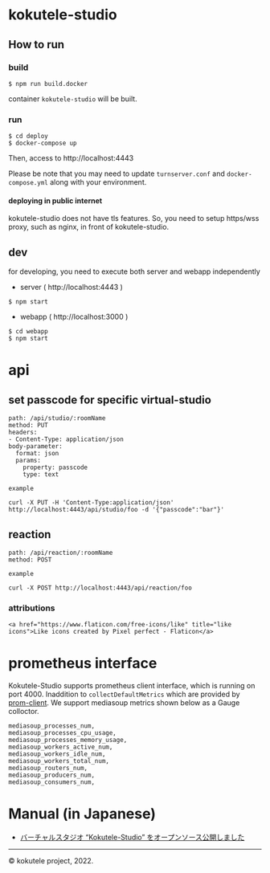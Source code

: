 # kokutele-studio

## How to run

### build

```
$ npm run build.docker
```

container `kokutele-studio` will be built.

### run

```
$ cd deploy
$ docker-compose up
```

Then, access to http://localhost:4443

Please be note that you may need to update `turnserver.conf` and `docker-compose.yml` along with your environment.

#### deploying in public internet

kokutele-studio does not have tls features. So, you need to setup https/wss proxy, such as nginx, in front of kokutele-studio.

## dev

for developing, you need to execute both server and webapp independently

* server ( http://localhost:4443 )

```
$ npm start
```

* webapp ( http://localhost:3000 )

```
$ cd webapp
$ npm start
```

# api

## set passcode for specific virtual-studio

```
path: /api/studio/:roomName
method: PUT
headers:
- Content-Type: application/json
body-parameter:
  format: json
  params:
    property: passcode
    type: text

example

curl -X PUT -H 'Content-Type:application/json' http://localhost:4443/api/studio/foo -d '{"passcode":"bar"}'
```

## reaction

```
path: /api/reaction/:roomName
method: POST

example

curl -X POST http://localhost:4443/api/reaction/foo
```

### attributions

```
<a href="https://www.flaticon.com/free-icons/like" title="like icons">Like icons created by Pixel perfect - Flaticon</a>
```

# prometheus interface

Kokutele-Studio supports prometheus client interface, which is running on port 4000.
Inaddition to `collectDefaultMetrics` which are provided by [prom-client](https://github.com/siimon/prom-client).
We support mediasoup metrics shown below as a Gauge colloctor.

```
mediasoup_processes_num,
mediasoup_processes_cpu_usage,
mediasoup_processes_memory_usage,
mediasoup_workers_active_num,
mediasoup_workers_idle_num,
mediasoup_workers_total_num,
mediasoup_routers_num,
mediasoup_producers_num,
mediasoup_consumers_num,
```

# Manual (in Japanese)

* [バーチャルスタジオ “Kokutele-Studio” をオープンソース公開しました](https://medium.com/kokutele/%E3%83%90%E3%83%BC%E3%83%81%E3%83%A3%E3%83%AB%E3%82%B9%E3%82%BF%E3%82%B8%E3%82%AA-kokutele-studio-%E3%82%92%E3%82%AA%E3%83%BC%E3%83%97%E3%83%B3%E3%82%BD%E3%83%BC%E3%82%B9%E5%85%AC%E9%96%8B%E3%81%97%E3%81%BE%E3%81%97%E3%81%9F-9bb40d22687)


---
&copy; kokutele project, 2022.
